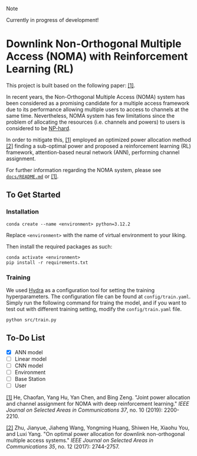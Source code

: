 > [!NOTE]
> Currently in progress of development!

# Downlink Non-Orthogonal Multiple Access (NOMA) with Reinforcement Learning (RL)

This project is built based on the following paper: [[1]](#1).

In recent years, the Non-Orthogonal Multiple Access (NOMA) system has been considered as a promising candidate for a multiple access framework due to its performance allowing multiple users to access to channels at the same time.
Nevertheless, NOMA system has few limitations since the problem of allocating the resources (i.e. channels and powers) to users is considered to be [NP-hard](https://en.wikipedia.org/wiki/NP-hardness).

In order to mitigate this, [[1]](#1) employed an optimized power allocation method [[2]](#2) finding a sub-optimal power and proposed a reinforcement learning (RL) framework, attention-based neural network (ANN), performing channel assignment.

For further information regarding the NOMA system, please see [`docs/README.md`](https://github.com/3seoksw/Downlink-NOMA-with-RL/blob/main/docs/README.md) or [[1]](#1).

## To Get Started

### Installation

```shell
conda create --name <environment> python=3.12.2
```

Replace `<environment>` with the name of virtual environment to your liking.

Then install the required packages as such:

```shell
conda activate <environment>
pip install -r requirements.txt
```

### Training

We used [Hydra](https://github.com/facebookresearch/hydra) as a configuration tool for setting the training hyperparameters.
The configuration file can be found at `config/train.yaml`.
Simply run the following command for traing the model, and if you want to test out with different training setting, modify the `config/train.yaml` file.

```shell
python src/train.py
```

## To-Do List

- [x] ANN model
- [ ] Linear model
- [ ] CNN model
- [ ] Environment
- [ ] Base Station
- [ ] User

<a id="1" href="https://ieeexplore.ieee.org/abstract/document/8790780">[1]</a>
He, Chaofan, Yang Hu, Yan Chen, and Bing Zeng. "Joint power allocation and channel assignment for NOMA with deep reinforcement learning."
<i>IEEE Journal on Selected Areas in Communications 37</i>, no. 10 (2019): 2200-2210.

<a id="2" href="https://ieeexplore.ieee.org/abstract/document/7982784">[2]</a>
Zhu, Jianyue, Jiaheng Wang, Yongming Huang, Shiwen He, Xiaohu You, and Luxi Yang. "On optimal power allocation for downlink non-orthogonal multiple access systems."
<i>IEEE Journal on Selected Areas in Communications 35</i>, no. 12 (2017): 2744-2757.

